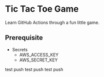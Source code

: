 # Tic Tac Toe Game

Learn GitHub Actions through a fun little game.

## Prerequisite
- Secrets
  - AWS_ACCESS_KEY
  - AWS_SECRET_KEY

test push
test push
test push
